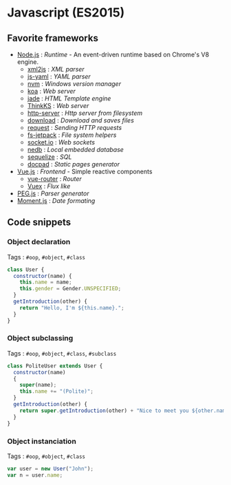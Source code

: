 # Javascript (ES2015)

## Favorite frameworks
	 
* [Node.js](https://nodejs.org/en/) : *Runtime* - An event-driven runtime based on Chrome's V8 engine.
	* [xml2js](https://github.com/Leonidas-from-XIV/node-xml2js) : *XML parser*
	* [js-yaml](https://github.com/nodeca/js-yaml) : *YAML parser* 
	* [nvm](https://github.com/coreybutler/nvm-windows) : *Windows version manager* 
	* [koa](http://koajs.com/) : *Web server* 
	* [jade](https://github.com/pugjs/jade) : *HTML Template engine*
	* [ThinkKS](https://thinkjs.org/) : *Web server* 
	* [http-server](https://github.com/indexzero/http-server) : *Http server from filesystem*
	* [download](https://github.com/kevva/download) : *Download and saves files*
	* [request](https://github.com/request/request) : *Sending HTTP requests*
	* [fs-jetpack](https://github.com/szwacz/fs-jetpack) : *File system helpers*
	* [socket.io](http://socket.io/) : *Web sockets*
	* [nedb](https://github.com/louischatriot/nedb) : *Local embedded database*
	* [sequelize](https://github.com/sequelize/sequelize) : *SQL*
	* [docpad](https://github.com/docpad/docpad) : *Static pages generator*
* [Vue.js](http://vuejs.org/) : *Frontend* - Simple reactive components
	* [vue-router](https://github.com/vuejs/vue-router) : *Router*
	* [Vuex](https://github.com/vuejs/vuex) : *Flux like*
* [PEG.js](https://github.com/pegjs/pegjs) : *Parser generator*
* [Moment.js](http://momentjs.com/) : *Date formating*

## Code snippets

### Object declaration

Tags : `#oop`, `#object`, `#class`

```js
class User {
  constructor(name) {
    this.name = name;
    this.gender = Gender.UNSPECIFIED;
  }
  getIntroduction(other) {
	return "Hello, I'm ${this.name}.";
  }
}
```

### Object subclassing

Tags : `#oop`, `#object`, `#class`, `#subclass`

```js
class PoliteUser extends User {
  constructor(name)
  {
	super(name);
    this.name += "(Polite)";
  }
  getIntroduction(other) {
	return super.getIntroduction(other) + "Nice to meet you ${other.name} !";
  }
}
```
### Object instanciation

Tags : `#oop`, `#object`, `#class`

```js
var user = new User("John");
var n = user.name;
```